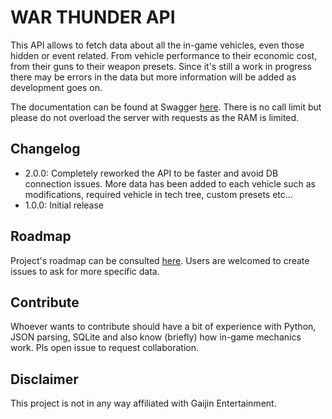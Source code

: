 # WAR THUNDER API

This API allows to fetch data about all the in-game vehicles, even those hidden or event related. From vehicle performance to their economic cost, from their guns to their weapon presets. Since it's still a work in progress there may be errors in the data but more information will be added as development goes on.

The documentation can be found at Swagger [here](https://app.swaggerhub.com/apis-docs/Sgambe33/WarThunder-API/1.0.0).
There is no call limit but please do not overload the server with requests as the RAM is limited.

## Changelog

- 2.0.0: Completely reworked the API to be faster and avoid DB connection issues. More data has been added to each vehicle such as modifications, required vehicle in tech tree, custom presets etc...
- 1.0.0: Initial release


## Roadmap

Project's roadmap can be consulted [here](https://github.com/users/Sgambe33/projects/4/views/1). Users are welcomed to create issues to ask for more specific data.

## Contribute

Whoever wants to contribute should have a bit of experience with Python, JSON parsing, SQLite and also know (briefly) how in-game mechanics work. Pls open issue to request collaboration.  

## Disclaimer
This project is not in any way affiliated with Gaijin Entertainment. 
